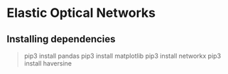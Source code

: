# Elastic Optical Networks
## Installing dependencies
> pip3 install pandas
> pip3 install matplotlib
> pip3 install networkx
> pip3 install haversine
